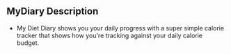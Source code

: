 ## MyDiary Description
* My Diet Diary shows you your daily progress with a super simple calorie tracker that shows how you're tracking against your daily calorie budget.

